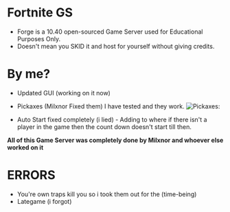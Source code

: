# Fortnite GS
* Forge is a 10.40 open-sourced Game Server used for Educational Purposes Only.
* Doesn't mean you SKID it and host for yourself without giving credits.

# By me?
* Updated GUI (working on it now)
* Pickaxes (Milxnor Fixed them) I have tested and they work.
![Pickaxes:](https://github.com/Therealsxlar/ForgeFN-Fixed/assets/104775507/76bc380d-e7f8-43e0-9f63-c59adc4fafd2)

* Auto Start fixed completely (i lied) - Adding to where if there isn't a player in the game then the count down doesn't start till then.

**All of this Game Server was completely done by Milxnor and whoever else worked on it**

# ERRORS
* You're own traps kill you so i took them out for the (time-being) 
* Lategame (i forgot)

